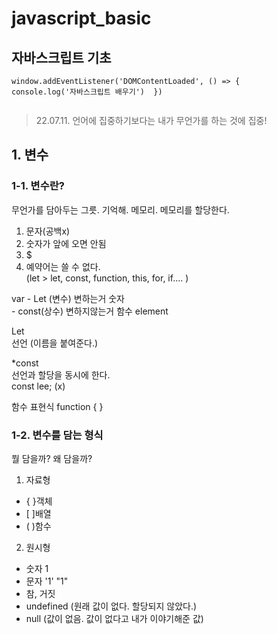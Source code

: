﻿# javascript_basic  
자바스크립트 기초
-----------------  
  
```
window.addEventListener('DOMContentLoaded', () => {
console.log('자바스크립트 배우기')  })  
  
```  
  
  > 22.07.11. 언어에 집중하기보다는 내가 무언가를 하는 것에 집중!  
## 1. 변수  
### 1-1. 변수란? 
무언가를 담아두는 그릇. 기억해. 메모리. 메모리를 할당한다.  
  
1) 문자(공백x)  
2) 숫자가 앞에 오면 안됨  
3) $  
4) 예약어는 쓸 수 없다.  
(let > let, const, function, this, for, if.... )  

var  - Let (변수) 변하는거          숫자  
      - const(상수) 변하지않는거   함수 element  

Let  
선언 (이름을 붙여준다.)  

*const  
선언과 할당을 동시에 한다.  
const lee; (x)  


함수 표현식  function { }  

### 1-2. 변수를 담는 형식  
뭘 담을까? 왜 담을까?  

1) 자료형  
- { }객체  
- [ ]배열  
- ( )함수  

2) 원시형  
- 숫자 1  
- 문자 '1' "1"  
- 참, 거짓  
- undefined (원래 값이 없다. 할당되지 않았다.)  
- null (값이 없음. 값이 없다고 내가 이야기해준 값)  

